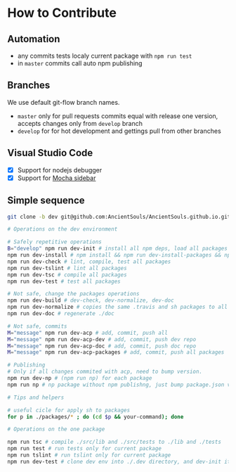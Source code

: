 # How to Contribute

## Automation

- any commits tests localy current package with `npm run test`
- in `master` commits call auto npm publishing

## Branches

We use default git-flow branch names.

- `master` only for pull requests commits equal with release one version, accepts changes only from `develop` branch
- `develop` for for hot development and gettings pull from other branches

## Visual Studio Code

- [x] Support for nodejs debugger
- [x] Support for [Mocha sidebar](https://marketplace.visualstudio.com/items?itemName=maty.vscode-mocha-sidebar)

## Simple sequence

```sh
git clone -b dev git@github.com:AncientSouls/AncientSouls.github.io.git dev && cd dev

# Operations on the dev environment

# Safely repetitive operations
B="develop" npm run dev-init # install all npm deps, load all packages from D branch/commit/tag, compile, lint and test all packages
npm run dev-install # npm install && npm run dev-install-packages && npm run dev-set-links && npm run dev-use-links (install all deps for all packages, link all ancient packages together)
npm run dev-check # lint, compile, test all packages
npm run dev-tslint # lint all packages
npm run dev-tsc # compile all packages
npm run dev-test # test all packages

# Not safe, change the packages operations
npm run dev-build # dev-check, dev-normalize, dev-doc
npm run dev-normalize # copies the same .travis and sh packages to all packages
npm run dev-doc # regenerate ./doc

# Not safe, commits
M="message" npm run dev-acp # add, commit, push all
M="message" npm run dev-acp-dev # add, commit, push dev repo
M="message" npm run dev-acp-doc # add, commit, push doc repo
M="message" npm run dev-acp-packages # add, commit, push all packages

# Publishing
# Only if all changes commited with acp, need to bump version.
npm run dev-np # (npm run np) for each package
npm run np # np package without npm publishng, just bump package.json version, commit and push it

# Tips and helpers

# useful cicle for apply sh to packages
for p in ./packages/* ; do (cd $p && your-command); done

# Operations on the one package

npm run tsc # compile ./src/lib and ./src/tests to ./lib and ./tests
npm run test # run tests only for current package
npm run tslint # run tslint only for current package
npm run dev-test # clone dev env into ./.dev directory, and dev-init it but relink current package for use it for other packages (dev env clone all packages last dev branch versions for test)
```